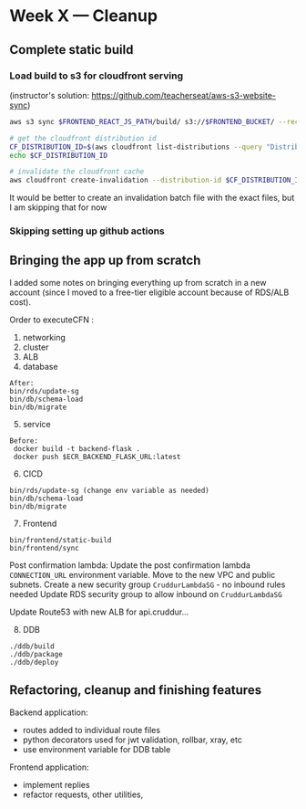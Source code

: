 # Week X — Cleanup

## Complete static build

### Load build to s3 for cloudfront serving

(instructor's solution: https://github.com/teacherseat/aws-s3-website-sync)

```sh
aws s3 sync $FRONTEND_REACT_JS_PATH/build/ s3://$FRONTEND_BUCKET/ --recursive

# get the cloudfront distribution id
CF_DISTRIBUTION_ID=$(aws cloudfront list-distributions --query "DistributionList.Items[?contains(Aliases.Items, 'cruddur.n5n.org')].Id" --output text)
echo $CF_DISTRIBUTION_ID

# invalidate the cloudfront cache
aws cloudfront create-invalidation --distribution-id $CF_DISTRIBUTION_ID --paths "/*"
```

It would be better to create an invalidation batch file with the exact files, but I am skipping that for now

### Skipping setting up github actions

## Bringing the app up from scratch

I added some notes on bringing everything up from scratch in a new account (since I moved to a free-tier eligible account because of RDS/ALB cost).

Order to executeCFN :

1. networking
2. cluster
3. ALB
4. database

```
After:
bin/rds/update-sg
bin/db/schema-load
bin/db/migrate
```

5. service

```
Before:
 docker build -t backend-flask .
 docker push $ECR_BACKEND_FLASK_URL:latest
```

6. CICD

```
bin/rds/update-sg (change env variable as needed)
bin/db/schema-load
bin/db/migrate
```

7. Frontend

```
bin/frontend/static-build
bin/frontend/sync
```

Post confirmation lambda:
Update the post confirmation lambda `CONNECTION_URL` environment variable.
Move to the new VPC and public subnets.
Create a new security group `CruddurLambdaSG` - no inbound rules needed
Update RDS security group to allow inbound on `CruddurLambdaSG`

Update Route53 with new ALB for api.cruddur...

8. DDB

```
./ddb/build
./ddb/package
./ddb/deploy
```

## Refactoring, cleanup and finishing features

Backend application:

- routes added to individual route files
- python decorators used for jwt validation, rollbar, xray, etc
- use environment variable for DDB table

Frontend application:

- implement replies
- refactor requests, other utilities,

